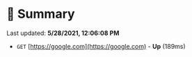 # 📖 Summary
Last updated: **5/28/2021, 12:06:08 PM**

- `GET` [https://google.com](https://google.com) - **Up** (189ms)
